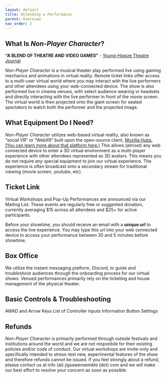 ```yaml
---
layout: default
title: Attending a Performance
parent: Overview
nav_order: 2
---
```


## What Is *Non-Player Character*?

**“A BLEND OF THEATRE AND VIDEO GAMES”** - [Young-Howze Theatre Journal](https://www.instagram.com/p/Ca0lsrOO7wl/)

*Non-Player Character* is a musical theater play performed live using gaming mechanics and animations in virtual reality. Remote ticket links offer access to a multi-user virtual world where you may interact with the live performers and other attendees using your web-connected device. The show is also performed live in cinema venues, with select audience wearing vr headsets and directly interacting with the live performer in front of the movie screen. The virtual world is then projected onto the giant screen for seated spectators to watch both the performer and the projected image.

## What Equipment Do I Need?
*Non-Player Character* utilizes web-based virtual reality, also known as “social VR” or “WebXR” built upon the open-source client, [Mozilla Hubs. (You can learn more about that platform here.)](https://hubs.mozilla.com/docs/welcome.html) This allows (almost) any web connected device to enter a 3D virtual environment as a multi-player experience with other attendees represented as 3D avatars. This means you do not require *any* special equipment to join our virtual experience. The experience is often broadcast onto a secondary stream for traditional viewing (movie screen, youtube, etc).

## Ticket Link
Virtual Workshops and Pop-Up Performances are announced via our Mailing List. These events are regularly free or suggested donation, currently averaging $15 across all attendees and $25+ for active participants. 

Before your showtime, you should receive an email with a **unique url** to access the live experience. You may type this url into your web connected device to access your performance between 30 and 5 minutes before showtime. 

## Box Office
We utilize the instant messaging platform, Discord, to guide and troubleshoot audiences through the onboarding process for our virtual shows. Venued performances primarily rely on the ticketing and house management of the physical theater. 

## Basic Controls & Troubleshooting
AWAD and Arrow Keys
List of Controller inputs
Information Button
Settings

## Refunds
*Non-Player Character* is primarily performed through outside festivals and institutions around the world and we are not responbile for their existing policies and/or code of conduct. Our virtual workshops are invite-only and specifically intended to stress-test new, experimental features of the show and therefore refunds cannot be issued. If you feel strongly about a refund, please contact us at info (at) jigsawensemble (dot) com and we will make our best effort to resolve your concern as soon as possible.
